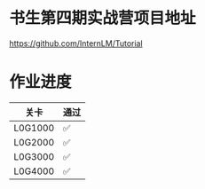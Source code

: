 # 书生第四期实战营项目地址
https://github.com/InternLM/Tutorial

# 作业进度
| 关卡 | 通过 |
| - | - |
| L0G1000 | ✅ | 
| L0G2000 | ✅ | 
| L0G3000 | ✅ |
| L0G4000 | ✅ |
